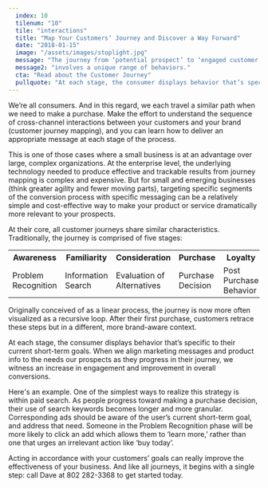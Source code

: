 ```yaml
---
  index: 10
  tilenum: "10"
  tile: "interactions"
  title: "Map Your Customers’ Journey and Discover a Way Forward"
  date: "2018-01-15"
  image: "/assets/images/stoplight.jpg"
  message: "The journey from ‘potential prospect’ to ‘engaged customer’"
  message2: "involves a unique range of behaviors."
  cta: "Read about the Customer Journey"
  pullquote: "At each stage, the consumer displays behavior that’s specific to their current short-term goals."
---
```


<div>

We’re all consumers. And in this regard, we each travel a similar path when we need to make a purchase. Make the effort to understand the sequence of cross-channel interactions between your customers and your brand (customer journey mapping), and you can learn how to deliver an appropriate message at each stage of the process.

This is one of those cases where a small business is at an advantage over large, complex organizations. At the enterprise level, the underlying technology needed to produce effective and trackable results from journey mapping is complex and expensive. But for small and emerging businesses (think greater agility and fewer moving parts), targeting specific segments of the conversion process with specific messaging can be a relatively simple and cost-effective way to make your product or service dramatically more relevant to your prospects.

At their core, all customer journeys share similar characteristics. Traditionally, the journey is comprised of five stages:

<table>
<tr>
	<th>Awareness</th><th>Familiarity</th><th>Consideration</th><th>Purchase</th><th>Loyalty</th>
</tr>
<tr>
	<td>Problem Recognition</td>
		<td>Information Search</td>
		<td>Evaluation of Alternatives</td>
		<td>Purchase Decision</td>
		<td>Post Purchase Behavior </td>
	</tr>
</table>

Originally conceived of as a linear process, the journey is now more often visualized as a recursive loop. After their first purchase, customers retrace these steps but in a different, more brand-aware context.

At each stage, the consumer displays behavior that’s specific to their current short-term goals. When we align marketing messages and product info to the needs our prospects as they progress in their journey, we witness an increase in engagement and improvement in overall conversions.

Here's an example. One of the simplest ways to realize this strategy is within paid search. As people progress toward making a purchase decision, their use of search keywords becomes longer and more granular. Corresponding ads should be aware of the user’s current short-term goal, and address that need. Someone in the Problem Recognition phase will be more likely to click an add which allows them to ‘learn more,’ rather than one that urges an irrelevant action like ‘buy today’.

Acting in accordance with your customers’ goals can really improve the effectiveness of your business. And like all journeys, it begins with a single step: call Dave at 802 282-3368 to get started today.

</div>
